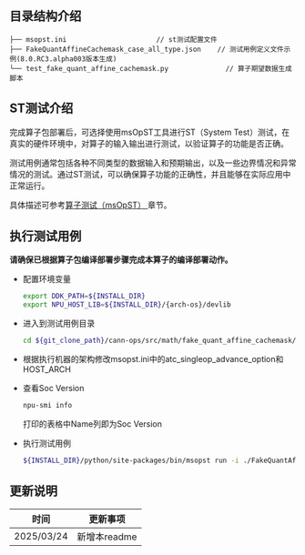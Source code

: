 ## 目录结构介绍
```
├── msopst.ini                      // st测试配置文件 
├── FakeQuantAffineCachemask_case_all_type.json    // 测试用例定义文件示例(8.0.RC3.alpha003版本生成)
└── test_fake_quant_affine_cachemask.py              // 算子期望数据生成脚本
```

## ST测试介绍

完成算子包部署后，可选择使用msOpST工具进行ST（System Test）测试，在真实的硬件环境中，对算子的输入输出进行测试，以验证算子的功能是否正确。

测试用例通常包括各种不同类型的数据输入和预期输出，以及一些边界情况和异常情况的测试。通过ST测试，可以确保算子功能的正确性，并且能够在实际应用中正常运行。

具体描述可参考[算子测试（msOpST）
](https://www.hiascend.com/document/detail/zh/mindstudio/70RC3/ODtools/Operatordevelopmenttools/msopdev_16_0087.html)章节。

## 执行测试用例
  **请确保已根据算子包编译部署步骤完成本算子的编译部署动作。**

  - 配置环境变量

    ```bash
    export DDK_PATH=${INSTALL_DIR}
    export NPU_HOST_LIB=${INSTALL_DIR}/{arch-os}/devlib
    ```

  - 进入到测试用例目录

    ```bash
    cd ${git_clone_path}/cann-ops/src/math/fake_quant_affine_cachemask/tests/st
    ```

  - 根据执行机器的架构修改msopst.ini中的atc_singleop_advance_option和HOST_ARCH

  - 查看Soc Version
    ```bash
    npu-smi info
    ```
    打印的表格中Name列即为Soc Version

  - 执行测试用例

    ```bash
    ${INSTALL_DIR}/python/site-packages/bin/msopst run -i ./FakeQuantAffineCachemask_case_all_type.json -soc {Soc Version} -out ./output -conf msopst.ini
    ```

## 更新说明
| 时间 | 更新事项 |
|----|------|
| 2025/03/24 | 新增本readme |
